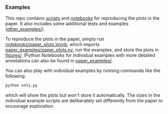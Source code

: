 ### Examples

This repo contains [scripts](https://github.com/cvxgrp/a2dr/tree/master/examples/paper_examples) and [notebooks](https://github.com/cvxgrp/a2dr/tree/master/examples/notebooks) for reproducing the plots in the paper. It also includes some additional tests and examples ([other_examples/](https://github.com/cvxgrp/a2dr/edit/master/examples/other_examples/)).

To reproduce the plots in the paper, simply run [notebooks/paper_plots.ipynb](https://github.com/cvxgrp/a2dr/edit/master/examples/notebooks/), which imports [paper_examples/paper_plots.py](https://github.com/cvxgrp/a2dr/edit/master/examples/paper_examples/), run the examples, and store the plots in [figures/](https://github.com/cvxgrp/a2dr/edit/master/examples/figures). IPython Notebooks for individual examples with more detailed annotations can also be found in [paper_examples/](https://github.com/cvxgrp/a2dr/edit/master/examples/paper_examples/). 

You can also play with individual examples by running commands like the following:
```python
python nnls.py
```
which will show the plots but won't store it automatically. The sizes in the individual example scripts are deliberately set differently from the paper to encourage exploration.
